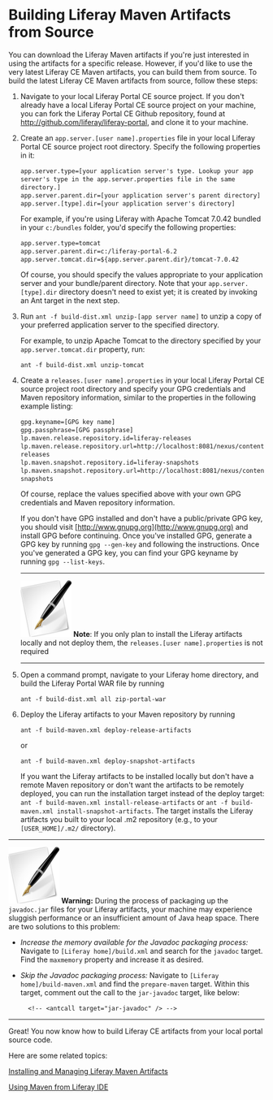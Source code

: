 # Building Liferay Maven Artifacts from Source [](id=building-maven-artifacts-from-source-lp-6-2-develop-tutorial)

You can download the Liferay Maven artifacts if you're just interested in using
the artifacts for a specific release. However, if you'd like to use the very
latest Liferay CE Maven artifacts, you can build them from source. To build the
latest Liferay CE Maven artifacts from source, follow these steps:

1.  Navigate to your local Liferay Portal CE source project. If you don't
    already have a local Liferay Portal CE source project on your machine, you
    can fork the Liferay Portal CE Github repository, found at
    <http://github.com/liferay/liferay-portal>, and clone it to your machine.

2.  Create an `app.server.[user name].properties` file in your local Liferay
    Portal CE source project root directory. Specify the following properties in
    it:

        app.server.type=[your application server's type. Lookup your app server's type in the app.server.properties file in the same directory.]
        app.server.parent.dir=[your application server's parent directory]
        app.server.[type].dir=[your application server's directory]

    For example, if you're using Liferay with Apache Tomcat 7.0.42 bundled
    in your `c:/bundles` folder, you'd specify the following
    properties:

        app.server.type=tomcat
        app.server.parent.dir=c:/liferay-portal-6.2
        app.server.tomcat.dir=${app.server.parent.dir}/tomcat-7.0.42

    Of course, you should specify the values appropriate to your application
    server and your bundle/parent directory. Note that your
    `app.server.[type].dir` directory doesn't need to exist yet; it is created
    by invoking an Ant target in the next step. 

3.  Run `ant -f build-dist.xml unzip-[app server name]` to unzip a copy of your
    preferred application server to the specified directory.

    For example, to unzip Apache Tomcat to the directory specified by your
    `app.server.tomcat.dir` property, run:
   
        ant -f build-dist.xml unzip-tomcat

4.  Create a `releases.[user name].properties` in your local Liferay Portal CE
    source project root directory and specify your GPG credentials and Maven
    repository information, similar to the properties in the following example
    listing: 

        gpg.keyname=[GPG key name]
        gpg.passphrase=[GPG passphrase]
        lp.maven.release.repository.id=liferay-releases
        lp.maven.release.repository.url=http://localhost:8081/nexus/content/repositories/liferay-releases
        lp.maven.snapshot.repository.id=liferay-snapshots
        lp.maven.snapshot.repository.url=http://localhost:8081/nexus/content/repositories/liferay-snapshots

    Of course, replace the values specified above with your own GPG credentials
    and Maven repository information.

    If you don't have GPG installed and don't have a public/private GPG key, you
    should visit [http://www.gnupg.org](http://www.gnupg.org) and install GPG
    before continuing. Once you've installed GPG, generate a GPG key by running
    `gpg --gen-key` and following the instructions. Once you've generated a GPG
    key, you can find your GPG keyname by running `gpg --list-keys`.
    
    ---

    ![note](../../images/tip-pen-paper.png) **Note**: If you only plan to
    install the Liferay artifacts locally and not deploy them, the
    `releases.[user name].properties` is not required 

    ---

5.  Open a command prompt, navigate to your Liferay home directory, and build
    the Liferay Portal WAR file by running 

        ant -f build-dist.xml all zip-portal-war

6.  Deploy the Liferay artifacts to your Maven repository by running 

        ant -f build-maven.xml deploy-release-artifacts

    or

        ant -f build-maven.xml deploy-snapshot-artifacts

    If you want the Liferay artifacts to be installed locally but don't have a
    remote Maven repository or don't want the artifacts to be remotely deployed,
    you can run the installation target instead of the deploy target: `ant -f
    build-maven.xml install-release-artifacts` or `ant -f build-maven.xml
    install-snapshot-artifacts`. The target installs the Liferay artifacts you
    built to your local .m2 repository (e.g., to your `[USER_HOME]/.m2/`
    directory). 

---

![note](../../images/tip-pen-paper.png) **Warning:** During the process of
 packaging up the `javadoc.jar` files for your Liferay artifacts, your machine
 may experience sluggish performance or an insufficient amount of Java heap
 space. There are two solutions to this problem:
 
- *Increase the memory available for the Javadoc packaging process:*
  Navigate to `[Liferay home]/build.xml` and search for the `javadoc` target.
  Find the `maxmemory` property and increase it as desired.
- *Skip the Javadoc packaging process:* Navigate to
  `[Liferay home]/build-maven.xml` and find the `prepare-maven` target. Within
  this target, comment out the call to the `jar-javadoc` target, like below:

		<!-- <antcall target="jar-javadoc" /> -->
		
---

Great! You now know how to build Liferay CE artifacts from your local portal
source code. 

Here are some related topics:

[Installing and Managing Liferay Maven Artifacts](/develop/tutorials/-/knowledge_base/managing-liferay-maven-artifacts-lp-6-2-develop-tutorial)

[Using Maven from Liferay IDE](/develop/tutorials/-/knowledge_base/using-maven-from-liferay-ide-lp-6-2-develop-tutorial)
